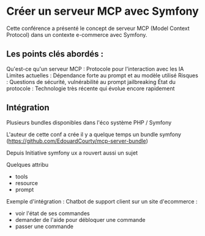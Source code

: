# Créer un serveur MCP avec Symfony

Cette conférence a présenté le concept de serveur MCP (Model Context Protocol) dans un contexte e-commerce avec Symfony.

## Les points clés abordés :

Qu'est-ce qu'un serveur MCP : Protocole pour l'interaction avec les IA
Limites actuelles : Dépendance forte au prompt et au modèle utilisé
Risques : Questions de sécurité, vulnérabilité au prompt jailbreaking
État du protocole : Technologie très récente qui évolue encore rapidement


## Intégration

Plusieurs bundles disponibles dans l'éco système PHP / Symfony

L'auteur de cette conf a crée il y a quelque temps un bundle symfony (https://github.com/EdouardCourty/mcp-server-bundle)

Depuis Initiative symfony ux a rouvert aussi un sujet

Quelques attribu 

- tools
- resource
- prompt 

Exemple d'intégration :
Chatbot de support client sur un site d'ecommerce : 
- voir l'état de ses commandes
- demander de l'aide pour débloquer une commande
- passer une commande

